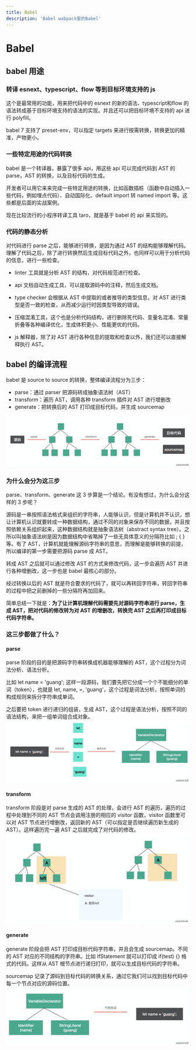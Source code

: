 ```yaml
---
title: Babel
description: 'Babel wabpack里的Babel'
---
```

# Babel

## babel 用途

### 转译 esnext、typescript、flow 等到目标环境支持的 js
这个是最常用的功能，用来把代码中的 esnext 的新的语法、typescript和flow 的语法转成基于目标环境支持的语法的实现。并且还可以把目标环境不支持的 api 进行 polyfill。  

babel 7 支持了 preset-env，可以指定 targets 来进行按需转换，转换更加的精准，产物更小。  

### 一些特定用途的代码转换
babel 是一个转译器，暴露了很多 api，用这些 api 可以完成代码到 AST 的 parse，AST 的转换，以及目标代码的生成。

开发者可以用它来来完成一些特定用途的转换，比如函数插桩（函数中自动插入一些代码，例如埋点代码）、自动国际化、default import 转 named import 等。这些都是后面的实战案例。

现在比较流行的小程序转译工具 taro，就是基于 babel 的 api 来实现的。

### 代码的静态分析  
对代码进行 parse 之后，能够进行转换，是因为通过 AST 的结构能够理解代码。理解了代码之后，除了进行转换然后生成目标代码之外，也同样可以用于分析代码的信息，进行一些检查。

* linter 工具就是分析 AST 的结构，对代码规范进行检查。

* api 文档自动生成工具，可以提取源码中的注释，然后生成文档。

* type checker 会根据从 AST 中提取的或者推导的类型信息，对 AST 进行类型是否一致的检查，从而减少运行时因类型导致的错误。

* 压缩混淆工具，这个也是分析代码结构，进行删除死代码、变量名混淆、常量折叠等各种编译优化，生成体积更小、性能更优的代码。

* js 解释器，除了对 AST 进行各种信息的提取和检查以外，我们还可以直接解释执行 AST。 

## babel 的编译流程
babel 是 source to source 的转换，整体编译流程分为三步：
* parse：通过 parser 把源码转成抽象语法树（AST）
* transform：遍历 AST，调用各种 transform 插件对 AST 进行增删改
* generate：把转换后的 AST 打印成目标代码，并生成 sourcemap

![webpack](../../assets/babel/base_01.png)  


### 为什么会分为这三步
parse、transform、generate 这 3 步算是一个结论。有没有想过，为什么会分这样的 3 步呢？

源码是一串按照语法格式来组织的字符串，人能够认识，但是计算机并不认识，想让计算机认识就要转成一种数据结构，通过不同的对象来保存不同的数据，并且按照依赖关系组织起来，这种数据结构就是抽象语法树（abstract syntax tree）。之所以叫抽象语法树是因为数据结构中省略掉了一些无具体意义的分隔符比如 ; { } 等。有了 AST，计算机就能理解源码字符串的意思，而理解是能够转换的前提，所以编译的第一步需要把源码 parse 成 AST。

转成 AST 之后就可以通过修改 AST 的方式来修改代码，这一步会遍历 AST 并进行各种增删改，这一步也是 babel 最核心的部分。

经过转换以后的 AST 就是符合要求的代码了，就可以再转回字符串，转回字符串的过程中把之前删掉的一些分隔符再加回来。  

简单总结一下就是：**为了让计算机理解代码需要先对源码字符串进行 parse，生成 AST，把对代码的修改转为对 AST 的增删改，转换完 AST 之后再打印成目标代码字符串。**

### 这三步都做了什么？

#### parse 
parse 阶段的目的是把源码字符串转换成机器能够理解的 AST，这个过程分为词法分析、语法分析。

比如 let name = 'guang'; 这样一段源码，我们要先把它分成一个个不能细分的单词（token），也就是 let, name, =, 'guang'，这个过程是词法分析，按照单词的构成规则来拆分字符串成单词。

之后要把 token 进行递归的组装，生成 AST，这个过程是语法分析，按照不同的语法结构，来把一组单词组合成对象。
![webpack](../../assets/babel/base_02.jpg) 

#### transform
transform 阶段是对 parse 生成的 AST 的处理，会进行 AST 的遍历，遍历的过程中处理到不同的 AST 节点会调用注册的相应的 visitor 函数，visitor 函数里可以对 AST 节点进行增删改，返回新的 AST（可以指定是否继续遍历新生成的 AST）。这样遍历完一遍 AST 之后就完成了对代码的修改。
![webpack](../../assets/babel/base_03.jpg) 

#### generate
generate 阶段会把 AST 打印成目标代码字符串，并且会生成 sourcemap。不同的 AST 对应的不同结构的字符串。比如 IfStatement 就可以打印成 if(test) {} 格式的代码。这样从 AST 根节点进行递归打印，就可以生成目标代码的字符串。


sourcemap 记录了源码到目标代码的转换关系，通过它我们可以找到目标代码中每一个节点对应的源码位置。
![webpack](../../assets/babel/base_04.png) 
